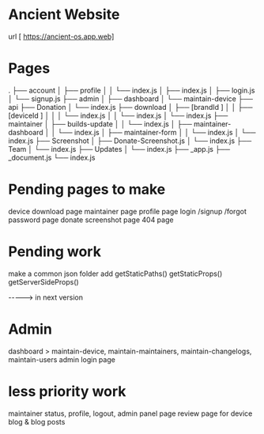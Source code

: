 # Ancient Website

url [ https://ancient-os.app.web]

# Pages
.
├── account
│   ├── profile
│   │   └── index.js
│   ├── index.js
│   ├── login.js
│   └── signup.js
├── admin
│   ├── dashboard
│   └── maintain-device
├── api
├── Donation
│   └── index.js
├── download
│   ├── [brandId ]
│   │   ├── [deviceId ]
│   │   │   └── index.js
│   │   └── index.js
│   └── index.js
├── maintainer
│   ├── builds-update
│   │   └── index.js
│   ├── maintainer-dashboard
│   │   └── index.js
│   ├── maintainer-form
│   │   └── index.js
│   └── index.js
├── Screenshot
│   ├── Donate-Screenshot.js
│   └── index.js
├── Team
│   └── index.js
├── Updates
│   └── index.js
├── _app.js
├── _document.js
└── index.js

# Pending pages to make
device download page
maintainer page
profile page
login /signup /forgot password page
donate screenshot page
404 page

# Pending work

make a common json folder
add
getStaticPaths()
getStaticProps()
getServerSideProps()

----->   in next version
# Admin
dashboard > maintain-device, maintain-maintainers, maintain-changelogs, maintain-users 
admin login page


# less priority work
maintainer status, profile, logout,
admin panel page
review page for device
blog & blog posts
